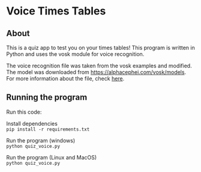 # Voice Times Tables

## About

This is a quiz app to test you on your times tables!
This program is written in Python and uses the vosk module for voice recognition.

The voice recognition file was taken from the vosk examples and modified.
The model was downloaded from https://alphacephei.com/vosk/models.
For more information about the file, check [here](voice_recognition.py).

## Running the program
Run this code:

Install dependencies<br>
``pip install -r requirements.txt``

Run the program (windows)<br>
``python quiz_voice.py``

Run the program (Linux and MacOS)<br>
``python quiz_voice.py``
